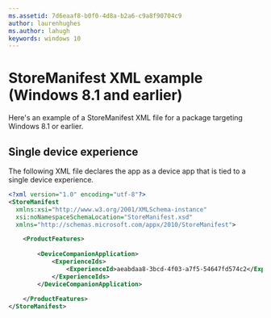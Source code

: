```yaml
---
ms.assetid: 7d6eaaf8-b0f0-4d8a-b2a6-c9a8f90704c9
author: laurenhughes
ms.author: lahugh
keywords: windows 10
---
```


# StoreManifest XML example (Windows 8.1 and earlier)


Here's an example of a StoreManifest XML file for a package targeting Windows 8.1 or earlier.

## Single device experience


The following XML file declares the app as a device app that is tied to a single device experience.

```XML
<?xml version="1.0" encoding="utf-8"?>
<StoreManifest
  xmlns:xsi="http://www.w3.org/2001/XMLSchema-instance"
  xsi:noNamespaceSchemaLocation="StoreManifest.xsd"
  xmlns="http://schemas.microsoft.com/appx/2010/StoreManifest">

    <ProductFeatures>
        
        <DeviceCompanionApplication>
            <ExperienceIds>
                <ExperienceId>aeabdaa8-3bcd-4f03-a7f5-54647fd574c2</ExperienceId>
            </ExperienceIds>
        </DeviceCompanionApplication>
                
    </ProductFeatures>
</StoreManifest>
```

 

 



